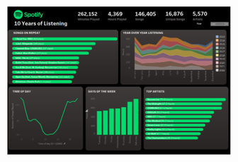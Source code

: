 
![alt text](https://github.com/jonbig/Data_Science_Portfolio/blob/main/data_visualization_projects/spotify_dashboard/images/Capture2.PNG)
